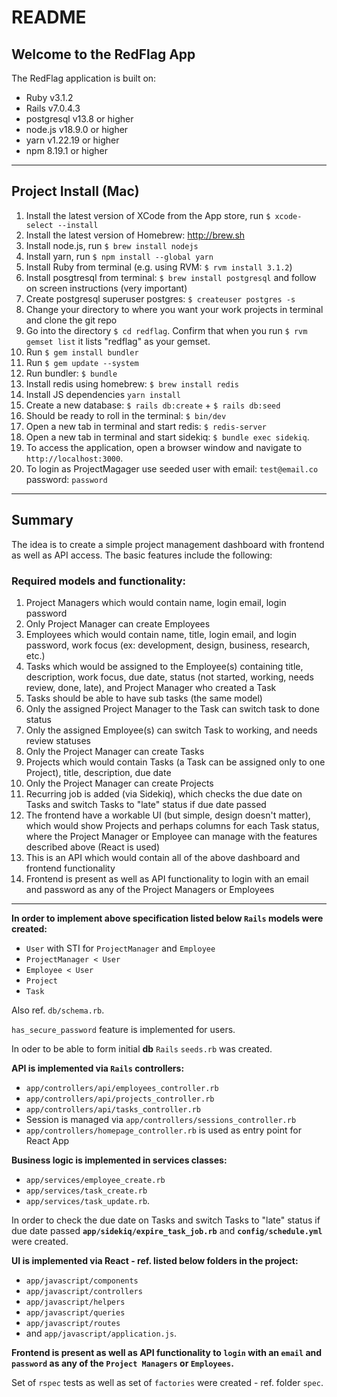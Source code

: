 # README

## Welcome to the RedFlag App

The RedFlag application is built on:
* Ruby v3.1.2
* Rails  v7.0.4.3
* postgresql v13.8 or higher
* node.js v18.9.0 or higher
* yarn v1.22.19 or higher
* npm 8.19.1 or higher


---

## Project Install (Mac)

1. Install the latest version of XCode from the App store, run `$ xcode-select --install`
2. Install the latest version of Homebrew: http://brew.sh
3. Install node.js, run `$ brew install nodejs`
4. Install yarn, run `$ npm install --global yarn`
5. Install Ruby from terminal (e.g. using RVM: `$ rvm install 3.1.2`)
6. Install posgtresql from terminal: `$ brew install postgresql` and follow on screen instructions (very important)
7. Create postgresql superuser postgres: `$ createuser postgres -s`
8. Change your directory to where you want your work projects in terminal and clone the git repo
9. Go into the directory `$ cd redflag`. Confirm that when you run `$ rvm gemset list` it lists "redflag" as your gemset.
10. Run `$ gem install bundler`
11. Run `$ gem update --system`
12. Run bundler: `$ bundle`
13. Install redis using homebrew: `$ brew install redis`
14. Install JS dependencies `yarn install`
15. Create a new database: `$ rails db:create` + `$ rails db:seed`
16. Should be ready to roll in the terminal: `$ bin/dev`
17. Open a new tab in terminal and start redis: `$ redis-server`
18. Open a new tab in terminal and start sidekiq: `$ bundle exec sidekiq`. 
19. To access the application, open a browser window and navigate to `http://localhost:3000`.
20. To login as ProjectMagager use seeded user with email: `test@email.co` password: `password` 

---

## Summary
The idea is to create a simple project management dashboard with frontend as well as API access. The basic features include the following:

### Required models and functionality:
1. Project Managers which would contain name, login email, login password
2. Only Project Manager can create Employees
3. Employees which would contain name, title, login email, and login password, work focus (ex: development, design, business, research, etc.)
4. Tasks which would be assigned to the Employee(s) containing title, description, work focus, due date, status (not started, working, needs review, done, late), and Project Manager who created a Task
5. Tasks should be able to have sub tasks (the same model)
6. Only the assigned Project Manager to the Task can switch task to done status
7. Only the assigned Employee(s) can switch Task to working, and needs review statuses
8. Only the Project Manager can create Tasks
9. Projects which would contain Tasks (a Task can be assigned only to one Project), title, description, due date
10. Only the Project Manager can create Projects
11. Recurring job is added (via Sidekiq), which checks the due date on Tasks and switch Tasks to "late" status if due date passed
12. The frontend have a workable UI (but simple, design doesn't matter), which would show Projects and perhaps columns for each Task status, where the Project Manager or Employee can manage with the features described above (React is used)
13. This is an API which would contain all of the above dashboard and frontend functionality
14. Frontend is present as well as API functionality to login with an email and password as any of the Project Managers or Employees

--- 

**In order to implement above specification listed below `Rails` models were created:**
* `User` with STI for `ProjectManager` and `Employee`
* `ProjectManager < User`
* `Employee < User`
* `Project`
* `Task`

Also ref. `db/schema.rb`.

`has_secure_password` feature is implemented for users.

In oder to be able to form initial **db** `Rails` `seeds.rb` was created.

**API is implemented via `Rails` controllers:**
* `app/controllers/api/employees_controller.rb`
* `app/controllers/api/projects_controller.rb`
* `app/controllers/api/tasks_controller.rb`
* Session is managed via `app/controllers/sessions_controller.rb`
* `app/controllers/homepage_controller.rb` is used as entry point for React App

**Business logic is implemented in services classes:**
* `app/services/employee_create.rb`
* `app/services/task_create.rb`
* `app/services/task_update.rb`.

In order to check the due date on Tasks and switch Tasks to "late" status if due date passed
**`app/sidekiq/expire_task_job.rb`** and **`config/schedule.yml`** were created.

**UI is implemented via React - ref. listed below folders in the project:**
* `app/javascript/components`
* `app/javascript/controllers`
* `app/javascript/helpers`
* `app/javascript/queries`
* `app/javascript/routes`
* and `app/javascript/application.js`.

**Frontend is present as well as API functionality to `login` with an `email` and `password` as any of the `Project Managers` or `Employees`.**

Set of `rspec` tests as well as set of `factories` were created - ref. folder `spec`.
